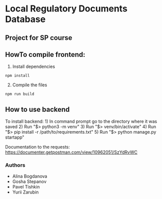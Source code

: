# Local Regulatory Documents Database

## Project for SP course

## HowTo compile frontend:

1. Install dependencies
```
npm install
```
2. Compile the files

```
npm run build
```

## How to use backend

To install backend:
	1) In command prompt go to the directory where it was saved
	2) Run "$> python3 -m venv"
	3) Run "$> venv/bin/activate"
	4) Run "$> pip install -r /path/to/requirements.txt"
	5) Run "$> python manage.py startapp"

Documentation to the requests:
	https://documenter.getpostman.com/view/10962051/SzYdRvWC

### Authors

- Alina Bogdanova
- Gosha Stepanov
- Pavel Tishkin
- Yurii Zarubin

